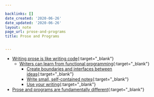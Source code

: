 ```yaml
---

backlinks: []
date_created: '2020-06-26'
date_updated: '2020-06-26'
layout: note
page_url: prose-and-programs
title: Prose and Programs


---
```




- [Writing prose is like writing code](writing-prose-is-like-writing-code){:target="_blank"}
    - [Writers can learn from functional programming](writers-can-learn-from-functional-programming){:target="_blank"}
        - [Create boundaries and interfaces between ideas](create-boundaries-and-interfaces-between-ideas){:target="_blank"}
        - [Write small, self-contained notes](write-small-self-contained-notes){:target="_blank"}
        - [Use your writing](use-your-writing){:target="_blank"}
- [Prose and programs are fundamentally different](prose-and-programs-are-fundamentally-different){:target="_blank"}



